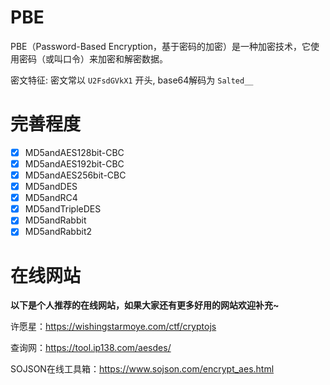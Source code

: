 # PBE

PBE（Password-Based Encryption，基于密码的加密）是一种加密技术，它使用密码（或叫口令）来加密和解密数据。

密文特征: 密文常以 `U2FsdGVkX1` 开头, base64解码为 `Salted__`

# 完善程度

- [x] MD5andAES128bit-CBC
- [x] MD5andAES192bit-CBC
- [x] MD5andAES256bit-CBC
- [x] MD5andDES
- [x] MD5andRC4
- [x] MD5andTripleDES
- [x] MD5andRabbit
- [x] MD5andRabbit2

# 在线网站

**以下是个人推荐的在线网站，如果大家还有更多好用的网站欢迎补充~**

许愿星：https://wishingstarmoye.com/ctf/cryptojs

查询网：https://tool.ip138.com/aesdes/

SOJSON在线工具箱：https://www.sojson.com/encrypt_aes.html

